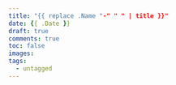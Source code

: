 ```yaml
---
title: "{{ replace .Name "-" " " | title }}"
date: {{ .Date }}
draft: true
comments: true
toc: false
images:
tags: 
  - untagged
---
```


